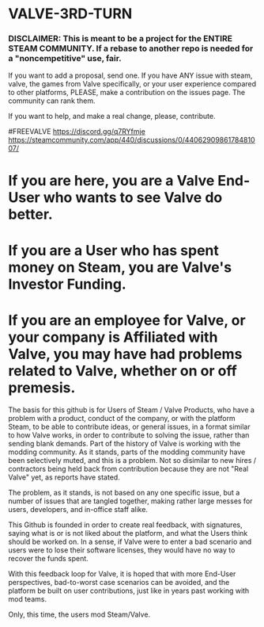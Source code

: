 # VALVE-3RD-TURN

### DISCLAIMER:  This is meant to be a project for the ENTIRE STEAM COMMUNITY.  If a rebase to another repo is needed for a "noncempetitive" use, fair.

If you want to add a proposal, send one.  If you have ANY issue with steam, valve, the games from Valve specifically, or your user experience compared to other platforms, PLEASE, make a contribution on the issues page.  The community can rank them.

If you want to help, and make a real change, please, contribute.



#FREEVALVE  https://discord.gg/q7RYfmje
https://steamcommunity.com/app/440/discussions/0/4406290986178481007/



# If you are here, you are a Valve End-User who wants to see Valve do better.

# If you are a User who has spent money on Steam, you are Valve's Investor Funding.

# If you are an employee for Valve, or your company is Affiliated with Valve, you may have had problems related to Valve, whether on or off premesis.


The basis for this github is for Users of Steam / Valve Products, who have a problem with a product, conduct of the company, or with the platform Steam, to be able to contribute ideas, or general issues, in a format similar to how Valve works, in order to contribute to solving the issue, rather than sending blank demands.  Part of the history of Valve is working with the modding community.  As it stands, parts of the modding community have been selectively muted, and this is a problem.  Not so disimilar to new hires / contractors being held back from contribution because they are not "Real Valve" yet, as reports have stated.

The problem, as it stands, is not based on any one specific issue, but a number of issues that are tangled together, making rather large messes for users, developers, and in-office staff alike.

This Github is founded in order to create real feedback, with signatures, saying what is or is not liked about the platform, and what the Users think should be worked on.  In a sense, if Valve were to enter a bad scenario and users were to lose their software licenses, they would have no way to recover the funds spent.

With this feedback loop for Valve, it is hoped that with more End-User perspectives, bad-to-worst case scenarios can be avoided, and the platform be built on user contributions, just like in years past working with mod teams.

Only, this time, the users mod Steam/Valve.
















